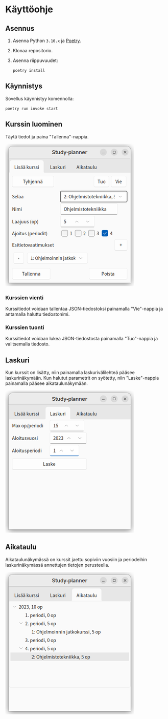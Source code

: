 # Käyttöohje

## Asennus

1. Asenna Python `3.10.x` ja [Poetry](https://python-poetry.org/).
2. Klonaa repositorio.
3. Asenna riippuvuudet:

    ```shell
    poetry install
    ```

## Käynnistys

Sovellus käynnistyy komennolla:

```shell
poetry run invoke start
```

## Kurssin luominen

Täytä tiedot ja paina "Tallenna"-nappia.

![Kurssin luomisnäkymä](kuvat/kurssin_luomisnakyma.png)

### Kurssien vienti

Kurssitiedot voidaan tallentaa JSON-tiedostoksi painamalla "Vie"-nappia ja antamalla haluttu tiedostonimi.

### Kurssien tuonti

Kurssitiedot voidaan lukea JSON-tiedostosta painamalla "Tuo"-nappia ja valitsemalla tiedosto.

## Laskuri

Kun kurssit on lisätty, niin painamalla laskurivälilehteä pääsee laskurinäkymään.
Kun halutut parametrit on syötetty, niin "Laske"-nappia painamalla pääsee aikataulunäkymään.

![Laskurinäkymä](kuvat/laskurinakyma.png)

## Aikataulu

Aikataulunäkymässä on kurssit jaettu sopiviin vuosiin ja periodeihin laskurinäkymässä annettujen tietojen perusteella.

![Aikataulunäkymä](kuvat/aikataulunakyma.png)
